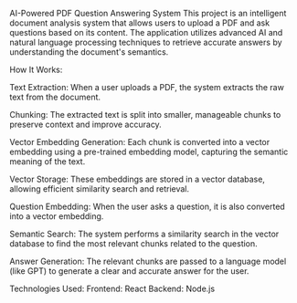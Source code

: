 AI-Powered PDF Question Answering System
This project is an intelligent document analysis system that allows users to upload a PDF and ask questions based on its content. The application utilizes advanced AI and natural language processing techniques to retrieve accurate answers by understanding the document's semantics.


How It Works:

Text Extraction: When a user uploads a PDF, the system extracts the raw text from the document.

Chunking: The extracted text is split into smaller, manageable chunks to preserve context and improve accuracy.

Vector Embedding Generation: Each chunk is converted into a vector embedding using a pre-trained embedding model, capturing the semantic meaning of the text.

Vector Storage: These embeddings are stored in a vector database, allowing efficient similarity search and retrieval.

Question Embedding: When the user asks a question, it is also converted into a vector embedding.

Semantic Search: The system performs a similarity search in the vector database to find the most relevant chunks related to the question.

Answer Generation: The relevant chunks are passed to a language model (like GPT) to generate a clear and accurate answer for the user.


Technologies Used:
Frontend: React
Backend: Node.js
